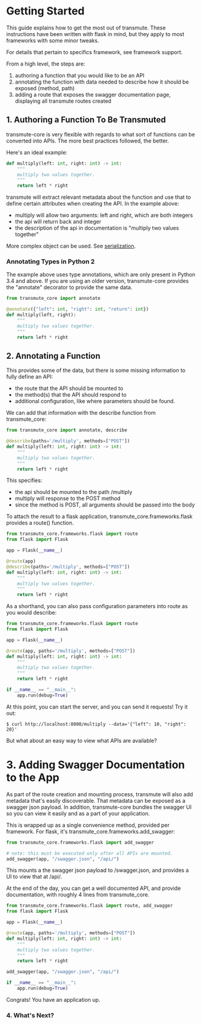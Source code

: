 # Getting Started

This guide explains how to get the most out of transmute. These instructions have been written with flask in mind, but they apply to most frameworks with some minor tweaks.

For details that pertain to specifics framework, see framework support.

From a high level, the steps are:

1. authoring a function that you would like to be an API
2. annotating the function with data needed to describe how it should be exposed (method, path)
3. adding a route that exposes the swagger documentation page, displaying all transmute routes created

## 1. Authoring a Function To Be Transmuted

transmute-core is very flexible with regards to what sort of functions can be converted into APIs. The more best practices followed, the better.

Here's an ideal example:

``` python
def multiply(left: int, right: int) -> int:
    """
    multiply two values together.
    """
    return left * right
```

transmute will extract relevant metadata about the function and use that to define certain attributes when creating the API. In the example above:

* multiply will allow two arguments: left and right, which are both integers
* the api will return back and integer
* the description of the api in documentation is "multiply two values together"

More complex object can be used. See [serialization](serialization.md).



### Annotating Types in Python 2

The example above uses type annotations, which are only present in Python 3.4 and above. If you are using an older version, transmute-core provides the "annotate" decorator to provide the same data.

``` python
from transmute_core import annotate

@annotate({"left": int, "right": int, "return": int})
def multiply(left, right):
    """
    multiply two values together.
    """
    return left * right
```

## 2. Annotating a Function

This provides some of the data, but there is some missing information to fully define an API:

* the route that the API should be mounted to
* the method(s) that the API should respond to 
* additional configuration, like where parameters should be found.

We can add that information with the describe function from transmute_core:


``` python
from transmute_core import annotate, describe

@describe(paths='/multiply', methods=["POST"])
def multiply(left: int, right: int) -> int:
    """
    multiply two values together.
    """
    return left * right
```

This specifies:

* the api should be mounted to the path /multiply
* multiply will response to the POST method
* since the method is POST, all arguments should be passed into the body

To attach the result to a flask application, transmute_core.frameworks.flask provides a route() function.


``` python
from transmute_core.frameworks.flask import route
from flask import Flask

app = Flask(__name__)

@route(app)
@describe(paths='/multiply', methods=["POST"])
def multiply(left: int, right: int) -> int:
    """
    multiply two values together.
    """
    return left * right
```

As a shorthand, you can also pass configuration parameters into route as you would describe:


``` python
from transmute_core.frameworks.flask import route
from flask import Flask

app = Flask(__name__)

@route(app, paths='/multiply', methods=["POST"])
def multiply(left: int, right: int) -> int:
    """
    multiply two values together.
    """
    return left * right

if __name__ == "__main__":
    app.run(debug=True)
```

At this point, you can start the server, and you can send it requests! Try it out:

    $ curl http://localhost:8000/multiply --data='{"left": 10, "right": 20}'

But what about an easy way to view what APIs are available?

# 3. Adding Swagger Documentation to the App

As part of the route creation and mounting process, transmute will also add metadata that's easily discoverable.
That metadata can be exposed as a swagger json payload. In addition, transmute-core bundles the swagger UI so you can 
view it easily and as a part of your application.

This is wrapped up as a single convenience method, provided per framework. For flask, it's transmute_core.frameworks.add_swagger:


``` python
from transmute_core.frameworks.flask import add_swagger

# note: this must be executed only after all APIs are mounted.
add_swagger(app, "/swagger.json", "/api/")
```

This mounts a the swagger json payload to /swagger.json, and provides a UI to view that at /api/.

At the end of the day, you can get a well documented API, and provide documentation, with roughly 4 lines from transmute_core.


``` python
from transmute_core.frameworks.flask import route, add_swagger
from flask import Flask

app = Flask(__name__)

@route(app, paths='/multiply', methods=["POST"])
def multiply(left: int, right: int) -> int:
    """
    multiply two values together.
    """
    return left * right

add_swagger(app, "/swagger.json", "/api/")

if __name__ == "__main__":
    app.run(debug=True)
```

Congrats! You have an application up.

### 4. What's Next?

